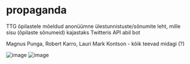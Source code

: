 # propaganda
TTG õpilastele mõeldud anonüümne ülestunnistuste/sõnumite leht, mille sisu (õpilaste sõnumeid) kajastaks Twitteris API abil bot

Magnus Punga, Robert Karro, Lauri Mark Kontson - kõik teevad midagi (?)

![image](https://user-images.githubusercontent.com/112853011/192144904-2b50eab7-b947-4235-ad53-7e0899346ce2.png)
![image](https://user-images.githubusercontent.com/112853011/192144916-bc7dc2c3-8fee-4e57-8983-a23d75a09f10.png)
